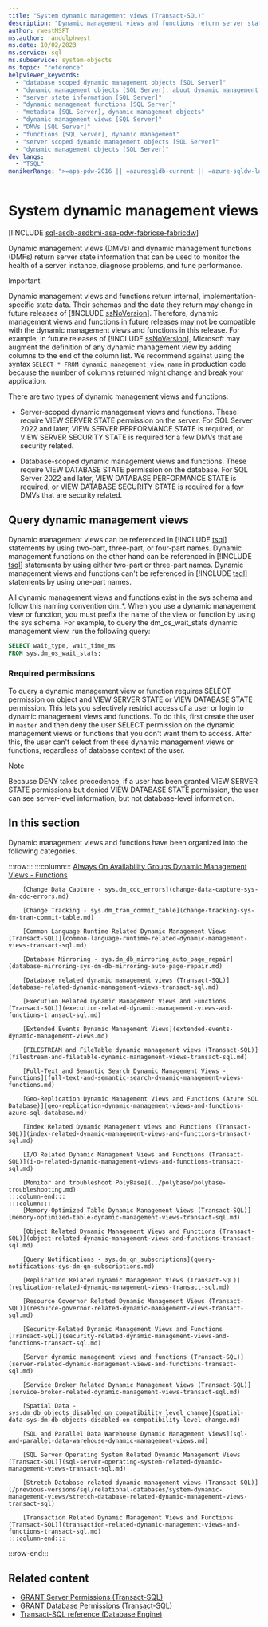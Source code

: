 ```yaml
---
title: "System dynamic management views (Transact-SQL)"
description: "Dynamic management views and functions return server state information that can be used to monitor the health of a server instance, diagnose problems, and tune performance."
author: rwestMSFT
ms.author: randolphwest
ms.date: 10/02/2023
ms.service: sql
ms.subservice: system-objects
ms.topic: "reference"
helpviewer_keywords:
  - "database scoped dynamic management objects [SQL Server]"
  - "dynamic management objects [SQL Server], about dynamic management objects"
  - "server state information [SQL Server]"
  - "dynamic management functions [SQL Server]"
  - "metadata [SQL Server], dynamic management objects"
  - "dynamic management views [SQL Server]"
  - "DMVs [SQL Server]"
  - "functions [SQL Server], dynamic management"
  - "server scoped dynamic management objects [SQL Server]"
  - "dynamic management objects [SQL Server]"
dev_langs:
  - "TSQL"
monikerRange: ">=aps-pdw-2016 || =azuresqldb-current || =azure-sqldw-latest || >=sql-server-2016 || >=sql-server-linux-2017 || =azuresqldb-mi-current || =fabric"
---
```

# System dynamic management views

[!INCLUDE [sql-asdb-asdbmi-asa-pdw-fabricse-fabricdw](../../includes/applies-to-version/sql-asdb-asdbmi-asa-pdw-fabricse-fabricdw.md)]

Dynamic management views (DMVs) and dynamic management functions (DMFs) return server state information that can be used to monitor the health of a server instance, diagnose problems, and tune performance.

> [!IMPORTANT]  
> Dynamic management views and functions return internal, implementation-specific state data. Their schemas and the data they return may change in future releases of [!INCLUDE [ssNoVersion](../../includes/ssnoversion-md.md)]. Therefore, dynamic management views and functions in future releases may not be compatible with the dynamic management views and functions in this release. For example, in future releases of [!INCLUDE [ssNoVersion](../../includes/ssnoversion-md.md)], Microsoft may augment the definition of any dynamic management view by adding columns to the end of the column list. We recommend against using the syntax `SELECT * FROM dynamic_management_view_name` in production code because the number of columns returned might change and break your application.

There are two types of dynamic management views and functions:

- Server-scoped dynamic management views and functions. These require VIEW SERVER STATE permission on the server. For SQL Server 2022 and later, VIEW SERVER PERFORMANCE STATE is required, or VIEW SERVER SECURITY STATE is required for a few DMVs that are security related.

- Database-scoped dynamic management views and functions. These require VIEW DATABASE STATE permission on the database. For SQL Server 2022 and later, VIEW DATABASE PERFORMANCE STATE is required, or VIEW DATABASE SECURITY STATE is required for a few DMVs that are security related.

## Query dynamic management views

Dynamic management views can be referenced in [!INCLUDE [tsql](../../includes/tsql-md.md)] statements by using two-part, three-part, or four-part names. Dynamic management functions on the other hand can be referenced in [!INCLUDE [tsql](../../includes/tsql-md.md)] statements by using either two-part or three-part names. Dynamic management views and functions can't be referenced in [!INCLUDE [tsql](../../includes/tsql-md.md)] statements by using one-part names.

All dynamic management views and functions exist in the sys schema and follow this naming convention dm_*. When you use a dynamic management view or function, you must prefix the name of the view or function by using the sys schema. For example, to query the dm_os_wait_stats dynamic management view, run the following query:

```sql
SELECT wait_type, wait_time_ms
FROM sys.dm_os_wait_stats;
```

### Required permissions

To query a dynamic management view or function requires SELECT permission on object and VIEW SERVER STATE or VIEW DATABASE STATE permission. This lets you selectively restrict access of a user or login to dynamic management views and functions. To do this, first create the user in `master` and then deny the user SELECT permission on the dynamic management views or functions that you don't want them to access. After this, the user can't select from these dynamic management views or functions, regardless of database context of the user.

> [!NOTE]  
> Because DENY takes precedence, if a user has been granted VIEW SERVER STATE permissions but denied VIEW DATABASE STATE permission, the user can see server-level information, but not database-level information.

## In this section

Dynamic management views and functions have been organized into the following categories.

:::row:::
    :::column:::
        [Always On Availability Groups Dynamic Management Views - Functions](always-on-availability-groups-dynamic-management-views-functions.md)

        [Change Data Capture - sys.dm_cdc_errors](change-data-capture-sys-dm-cdc-errors.md)

        [Change Tracking - sys.dm_tran_commit_table](change-tracking-sys-dm-tran-commit-table.md)

        [Common Language Runtime Related Dynamic Management Views (Transact-SQL)](common-language-runtime-related-dynamic-management-views-transact-sql.md)

        [Database Mirroring - sys.dm_db_mirroring_auto_page_repair](database-mirroring-sys-dm-db-mirroring-auto-page-repair.md)

        [Database related dynamic management views (Transact-SQL)](database-related-dynamic-management-views-transact-sql.md)

        [Execution Related Dynamic Management Views and Functions (Transact-SQL)](execution-related-dynamic-management-views-and-functions-transact-sql.md)

        [Extended Events Dynamic Management Views](extended-events-dynamic-management-views.md)

        [FILESTREAM and FileTable dynamic management views (Transact-SQL)](filestream-and-filetable-dynamic-management-views-transact-sql.md)

        [Full-Text and Semantic Search Dynamic Management Views - Functions](full-text-and-semantic-search-dynamic-management-views-functions.md)

        [Geo-Replication Dynamic Management Views and Functions (Azure SQL Database)](geo-replication-dynamic-management-views-and-functions-azure-sql-database.md)

        [Index Related Dynamic Management Views and Functions (Transact-SQL)](index-related-dynamic-management-views-and-functions-transact-sql.md)

        [I/O Related Dynamic Management Views and Functions (Transact-SQL)](i-o-related-dynamic-management-views-and-functions-transact-sql.md)

        [Monitor and troubleshoot PolyBase](../polybase/polybase-troubleshooting.md)
    :::column-end:::
    :::column:::
        [Memory-Optimized Table Dynamic Management Views (Transact-SQL)](memory-optimized-table-dynamic-management-views-transact-sql.md)

        [Object Related Dynamic Management Views and Functions (Transact-SQL)](object-related-dynamic-management-views-and-functions-transact-sql.md)

        [Query Notifications - sys.dm_qn_subscriptions](query-notifications-sys-dm-qn-subscriptions.md)

        [Replication Related Dynamic Management Views (Transact-SQL)](replication-related-dynamic-management-views-transact-sql.md)

        [Resource Governor Related Dynamic Management Views (Transact-SQL)](resource-governor-related-dynamic-management-views-transact-sql.md)

        [Security-Related Dynamic Management Views and Functions (Transact-SQL)](security-related-dynamic-management-views-and-functions-transact-sql.md)

        [Server dynamic management views and functions (Transact-SQL)](server-related-dynamic-management-views-and-functions-transact-sql.md)

        [Service Broker Related Dynamic Management Views (Transact-SQL)](service-broker-related-dynamic-management-views-transact-sql.md)

        [Spatial Data - sys.dm_db_objects_disabled_on_compatibility_level_change](spatial-data-sys-dm-db-objects-disabled-on-compatibility-level-change.md)

        [SQL and Parallel Data Warehouse Dynamic Management Views](sql-and-parallel-data-warehouse-dynamic-management-views.md)

        [SQL Server Operating System Related Dynamic Management Views (Transact-SQL)](sql-server-operating-system-related-dynamic-management-views-transact-sql.md)

        [Stretch Database related dynamic management views (Transact-SQL)](/previous-versions/sql/relational-databases/system-dynamic-management-views/stretch-database-related-dynamic-management-views-transact-sql)

        [Transaction Related Dynamic Management Views and Functions (Transact-SQL)](transaction-related-dynamic-management-views-and-functions-transact-sql.md)
    :::column-end:::
:::row-end:::

## Related content

- [GRANT Server Permissions (Transact-SQL)](../../t-sql/statements/grant-server-permissions-transact-sql.md)
- [GRANT Database Permissions (Transact-SQL)](../../t-sql/statements/grant-database-permissions-transact-sql.md)
- [Transact-SQL reference (Database Engine)](../../t-sql/language-reference.md)
